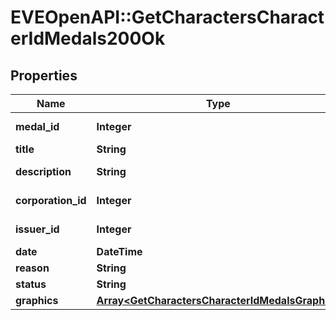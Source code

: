 # EVEOpenAPI::GetCharactersCharacterIdMedals200Ok

## Properties
Name | Type | Description | Notes
------------ | ------------- | ------------- | -------------
**medal_id** | **Integer** | medal_id integer | 
**title** | **String** | title string | 
**description** | **String** | description string | 
**corporation_id** | **Integer** | corporation_id integer | 
**issuer_id** | **Integer** | issuer_id integer | 
**date** | **DateTime** | date string | 
**reason** | **String** | reason string | 
**status** | **String** | status string | 
**graphics** | [**Array&lt;GetCharactersCharacterIdMedalsGraphic&gt;**](GetCharactersCharacterIdMedalsGraphic.md) | graphics array | 


